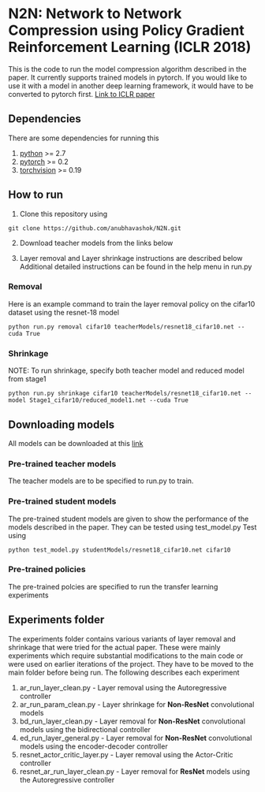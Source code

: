 # N2N: Network to Network Compression using Policy Gradient Reinforcement Learning (ICLR 2018)
This is the code to run the model compression algorithm described in the paper.
It currently supports trained models in pytorch. If you would like to use it with a model in another deep learning framework, it would have to be converted to pytorch first.
[Link to ICLR paper](https://openreview.net/pdf?id=B1hcZZ-AW)

## Dependencies
There are some dependencies for running this
1. [python](https://www.python.org/) >= 2.7
2. [pytorch](http://pytorch.org/) >= 0.2
3. [torchvision](http://pytorch.org/) >= 0.19

## How to run
1. Clone this repository using
```
git clone https://github.com/anubhavashok/N2N.git
```
2. Download teacher models from the links below

3. Layer removal and Layer shrinkage instructions are described below 
Additional detailed instructions can be found in the help menu in run.py
### Removal
Here is an example command to train the layer removal policy on the cifar10 dataset using the resnet-18 model
```
python run.py removal cifar10 teacherModels/resnet18_cifar10.net --cuda True 
```

### Shrinkage
NOTE: To run shrinkage, specify both teacher model and reduced model from stage1
```
python run.py shrinkage cifar10 teacherModels/resnet18_cifar10.net --model Stage1_cifar10/reduced_model1.net --cuda True 
```

## Downloading models
All models can be downloaded at this [link](https://cmu.box.com/s/x7nvjssgwpp54xuyzc979ju5pjchw7z1)
### Pre-trained teacher models
The teacher models are to be specified to run.py to train.
### Pre-trained student models
The pre-trained student models are given to show the performance of the models described in the paper. They can be tested using test\_model.py
Test using 
```
python test_model.py studentModels/resnet18_cifar10.net cifar10
```
### Pre-trained policies
The pre-trained polcies are specified to run the transfer learning experiments



## Experiments folder
The experiments folder contains various variants of layer removal and shrinkage that were tried for the actual paper. These were mainly experiments which require substantial modifications to the main code or were used on earlier iterations of the project.
They have to be moved to the main folder before being run.
The following describes each experiment
1. ar\_run\_layer\_clean.py - Layer removal using the Autoregressive controller
2. ar\_run\_param\_clean.py - Layer shrinkage for **Non-ResNet** convolutional models
3. bd\_run\_layer\_clean.py - Layer removal for **Non-ResNet** convolutional models using the bidirectional controller
4. ed\_run\_layer\_general.py - Layer removal for **Non-ResNet** convolutional models using the encoder-decoder controller
5. resnet\_actor\_critic\_layer.py - Layer removal using the Actor-Critic controller
6. resnet\_ar\_run\_layer\_clean.py - Layer removal for **ResNet** models using the Autoregressive controller
